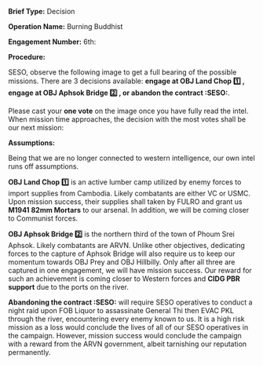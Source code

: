 __Brief Type:__ Decision

__Operation Name:__ Burning Buddhist

__Engagement Number:__ 6th:

__Procedure:__

SESO, observe the following image to get a full bearing of the possible missions. There are 3 decisions available: **engage at OBJ Land Chop :one: , engage at OBJ Aphsok Bridge :two: , or abandon the contract :SESO:**.

Please cast your **one vote** on the image once you have fully read the intel. When mission time approaches, the decision with the most votes shall be our next mission:

__Assumptions:__

Being that we are no longer connected to western intelligence, our own intel runs off assumptions.

**OBJ Land Chop :one:** is an active lumber camp utilized by enemy forces to import supplies from Cambodia. Likely combatants are either VC or USMC. Upon mission success, their supplies shall taken by FULRO and grant us **M1941 82mm Mortars** to our arsenal. In addition, we will be coming closer to Communist forces.

**OBJ Aphsok Bridge :two:** is the northern third of the town of Phoum Srei Aphsok. Likely combatants are ARVN. Unlike other objectives, dedicating forces to the capture of Aphsok Bridge will also require us to keep our momentum towards OBJ Prey and OBJ Hillbilly. Only after all three are captured in one engagement, we will have mission success. Our reward for such an achievement is coming closer to Western forces and **CIDG PBR support** due to the ports on the river.

**Abandoning the contract :SESO:** will require SESO operatives to conduct a night raid upon FOB Liquor to assassinate General Thi then EVAC PKL through the river, encountering every enemy known to us. It is a high risk mission as a loss would conclude the lives of all of our SESO operatives in the campaign. However, mission success would conclude the campaign with a reward from the ARVN government, albeit tarnishing our reputation permanently.